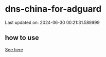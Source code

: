 # dns-china-for-adguard

Last updated on: 2024-06-30 00:21:31.589999

## how to use

[See here](https://github.com/AdguardTeam/AdGuardHome/wiki/Configuration#upstreams-from-file)